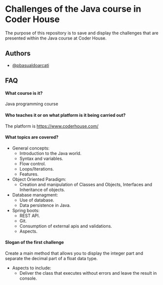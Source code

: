 
# Challenges of the Java course in Coder House

The purpose of this repository is to save and display the challenges that are presented within the Java course at Coder House.

## Authors

- [@pbasualdoarcati](https://www.github.com/pbasualdoarcati)


## FAQ

#### What course is it?

Java programming course

#### Who teaches it or on what platform is it being carried out?

The platform is https://www.coderhouse.com/

#### What topics are covered?
- General concepts:
    * Introduction to the Java world.
    * Syntax and variables.
    * Flow control.
    * Loops/Iterations.
    * Features.
- Object Oriented Paradigm:
    * Creation and manipulation of Classes and Objects, Interfaces and Inheritance of objects.
- Database managment:
    * Use of database.
    * Data persistence in Java.
- Spring boots:
    * REST API.
    * Git.
    * Consumption of external apis and validations.
    * Aspects.

#### Slogan of the first challenge
Create a main method that allows you to display the integer part and separate the decimal part of a float data type.
* Aspects to include:
    * Deliver the class that executes without errors and leave the result in console.